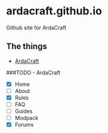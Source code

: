 # ardacraft.github.io

Github site for ArdaCraft

## The things
- [ArdaCraft](https://freshmilkymilk.github.io/ardacraft)

###TODO - ArdaCraft
- [x] Home
- [ ] About
- [x] Rules
- [ ] FAQ
- [ ] Guides
- [ ] Modpack
- [x] Forums

